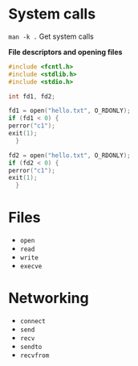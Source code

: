 # System calls

`man -k .`  Get system calls

**File descriptors and opening files**

```c
#include <fcntl.h>
#include <stdlib.h>
#include <stdio.h>

int fd1, fd2;

fd1 = open("hello.txt", O_RDONLY);
if (fd1 < 0) {
perror("c1");
exit(1);
  }

fd2 = open("hello.txt", O_RDONLY);
if (fd2 < 0) {
perror("c1");
exit(1);
  }
```

# Files
- `open`
- `read`
- `write`
- `execve`

# Networking
- `connect`
- `send`
- `recv`
- `sendto`
- `recvfrom`
